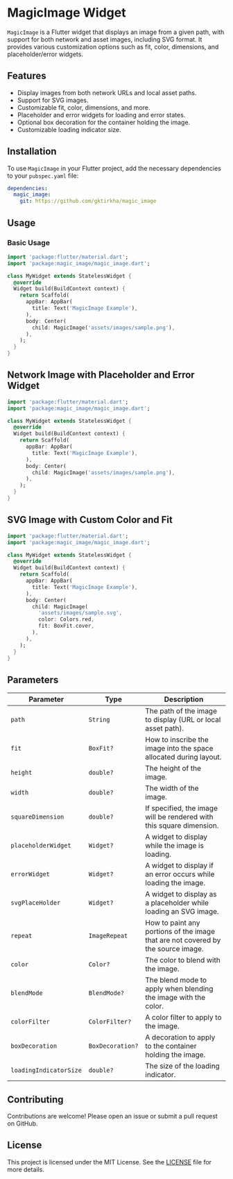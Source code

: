 # MagicImage Widget

`MagicImage` is a Flutter widget that displays an image from a given path, with support for both network and asset images, including SVG format. It provides various customization options such as fit, color, dimensions, and placeholder/error widgets.

## Features

- Display images from both network URLs and local asset paths.
- Support for SVG images.
- Customizable fit, color, dimensions, and more.
- Placeholder and error widgets for loading and error states.
- Optional box decoration for the container holding the image.
- Customizable loading indicator size.

## Installation

To use `MagicImage` in your Flutter project, add the necessary dependencies to your `pubspec.yaml` file:

```yaml
dependencies:
  magic_image:
    git: https://github.com/gktirkha/magic_image
```

## Usage
### Basic Usage

```dart
import 'package:flutter/material.dart';
import 'package:magic_image/magic_image.dart'; 

class MyWidget extends StatelessWidget {
  @override
  Widget build(BuildContext context) {
    return Scaffold(
      appBar: AppBar(
        title: Text('MagicImage Example'),
      ),
      body: Center(
        child: MagicImage('assets/images/sample.png'),
      ),
    );
  }
}

```

## Network Image with Placeholder and Error Widget

```dart
import 'package:flutter/material.dart';
import 'package:magic_image/magic_image.dart';

class MyWidget extends StatelessWidget {
  @override
  Widget build(BuildContext context) {
    return Scaffold(
      appBar: AppBar(
        title: Text('MagicImage Example'),
      ),
      body: Center(
        child: MagicImage('assets/images/sample.png'),
      ),
    );
  }
}

```

## SVG Image with Custom Color and Fit

```dart
import 'package:flutter/material.dart';
import 'package:magic_image/magic_image.dart';

class MyWidget extends StatelessWidget {
  @override
  Widget build(BuildContext context) {
    return Scaffold(
      appBar: AppBar(
        title: Text('MagicImage Example'),
      ),
      body: Center(
        child: MagicImage(
          'assets/images/sample.svg',
          color: Colors.red,
          fit: BoxFit.cover,
        ),
      ),
    );
  }
}

```

## Parameters

| Parameter             | Type            | Description                                                                 |
|-----------------------|-----------------|-----------------------------------------------------------------------------|
| `path`                | `String`        | The path of the image to display (URL or local asset path).                  |
| `fit`                 | `BoxFit?`       | How to inscribe the image into the space allocated during layout.            |
| `height`              | `double?`       | The height of the image.                                                    |
| `width`               | `double?`       | The width of the image.                                                     |
| `squareDimension`     | `double?`       | If specified, the image will be rendered with this square dimension.         |
| `placeholderWidget`   | `Widget?`       | A widget to display while the image is loading.                              |
| `errorWidget`         | `Widget?`       | A widget to display if an error occurs while loading the image.              |
| `svgPlaceHolder`      | `Widget?`       | A widget to display as a placeholder while loading an SVG image.             |
| `repeat`              | `ImageRepeat`   | How to paint any portions of the image that are not covered by the source image. |
| `color`               | `Color?`        | The color to blend with the image.                                           |
| `blendMode`           | `BlendMode?`    | The blend mode to apply when blending the image with the color.              |
| `colorFilter`         | `ColorFilter?`  | A color filter to apply to the image.                                        |
| `boxDecoration`       | `BoxDecoration?`| A decoration to apply to the container holding the image.                    |
| `loadingIndicatorSize`| `double?`       | The size of the loading indicator.                                           |


## Contributing

Contributions are welcome! Please open an issue or submit a pull request on GitHub.

## License

This project is licensed under the MIT License. See the [LICENSE](LICENSE) file for more details.
